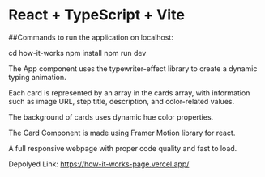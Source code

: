 # React + TypeScript + Vite

##Commands to run the application on localhost:

   cd how-it-works
   npm install
   npm run dev

The App component uses the typewriter-effect library to create a dynamic typing animation.


Each card is represented by an array in the cards array, with information such as image URL, step title, description, and color-related values.


The background of cards uses dynamic hue color properties.


The Card Component is made using Framer Motion library for react.


A full responsive webpage with proper code quality and fast to load.

Depolyed Link: https://how-it-works-page.vercel.app/
